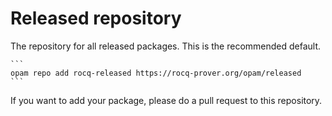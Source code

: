 # Released repository

The repository for all released packages. This is the recommended default.

    ```
    opam repo add rocq-released https://rocq-prover.org/opam/released
    ```

If you want to add your package, please do a pull request to this repository.
